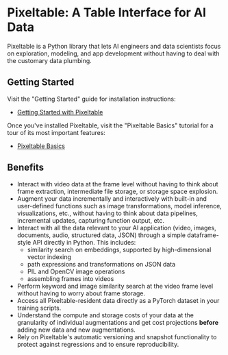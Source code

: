 # Pixeltable: A Table Interface for AI Data

Pixeltable is a Python library that lets AI engineers and data scientists focus on
exploration, modeling, and app development without having to deal with the customary
data plumbing.

## Getting Started

Visit the "Getting Started" guide for installation instructions:

* [Getting Started with Pixeltable](https://pixeltable.github.io/pixeltable/getting-started/)

Once you've installed Pixeltable, visit the "Pixeltable Basics" tutorial for a tour of its
most important features:

* [Pixeltable Basics](https://pixeltable.github.io/pixeltable/tutorials/pixeltable-basics/)

## Benefits

* Interact with video data at the frame level without having to think about frame extraction,
intermediate file storage, or storage space explosion.
* Augment your data incrementally and interactively with built-in and user-defined functions such as
image transformations, model inference, visualizations, etc., without having to think about data pipelines,
incremental updates, capturing function output, etc.
* Interact with all the data relevant to your AI application (video, images, documents, audio, structured data, JSON) through
a simple dataframe-style API directly in Python. This includes:
    * similarity search on embeddings, supported by high-dimensional vector indexing
    * path expressions and transformations on JSON data
    * PIL and OpenCV image operations
    * assembling frames into videos
* Perform keyword and image similarity search at the video frame level without having to worry about frame
storage.
* Access all Pixeltable-resident data directly as a PyTorch dataset in your training scripts.
* Understand the compute and storage costs of your data at the granularity of individual augmentations and
get cost projections **before** adding new data and new augmentations.
* Rely on Pixeltable's automatic versioning and snapshot functionality to protect against regressions
and to ensure reproducibility.
